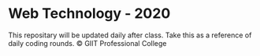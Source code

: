 # Web Technology - 2020
This repositary will be updated daily after class.
Take this as a reference of daily coding rounds.
&copy; GIIT Professional College
